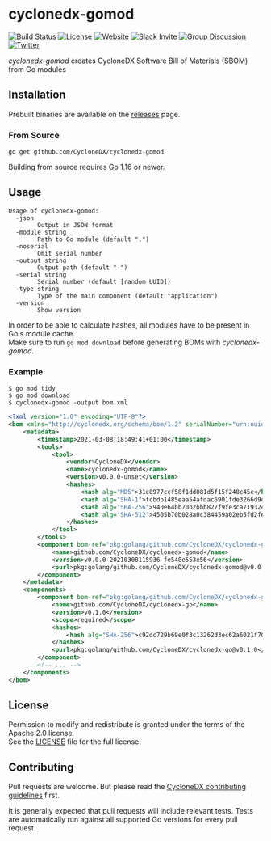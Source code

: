 # cyclonedx-gomod

[![Build Status](https://github.com/CycloneDX/cyclonedx-gomod/actions/workflows/ci.yml/badge.svg)](https://github.com/CycloneDX/cyclonedx-gomod/actions/workflows/ci.yml)
[![License](https://img.shields.io/badge/license-Apache%202.0-brightgreen.svg)](LICENSE)
[![Website](https://img.shields.io/badge/https://-cyclonedx.org-blue.svg)](https://cyclonedx.org/)
[![Slack Invite](https://img.shields.io/badge/Slack-Join-blue?logo=slack&labelColor=393939)](https://cyclonedx.org/slack/invite)
[![Group Discussion](https://img.shields.io/badge/discussion-groups.io-blue.svg)](https://groups.io/g/CycloneDX)
[![Twitter](https://img.shields.io/twitter/url/http/shields.io.svg?style=social&label=Follow)](https://twitter.com/CycloneDX_Spec)

*cyclonedx-gomod* creates CycloneDX Software Bill of Materials (SBOM) from Go modules

## Installation

Prebuilt binaries are available on the [releases](https://github.com/CycloneDX/cyclonedx-gomod/releases) page.

### From Source

```
go get github.com/CycloneDX/cyclonedx-gomod
```

Building from source requires Go 1.16 or newer.

## Usage

```
Usage of cyclonedx-gomod:
  -json
        Output in JSON format
  -module string
        Path to Go module (default ".")
  -noserial
        Omit serial number
  -output string
        Output path (default "-")
  -serial string
        Serial number (default [random UUID])
  -type string
        Type of the main component (default "application")
  -version
        Show version
```

In order to be able to calculate hashes, all modules have to be present in Go's module cache.  
Make sure to run `go mod download` before generating BOMs with *cyclonedx-gomod*.

### Example

```
$ go mod tidy
$ go mod download
$ cyclonedx-gomod -output bom.xml 
```

```xml
<?xml version="1.0" encoding="UTF-8"?>
<bom xmlns="http://cyclonedx.org/schema/bom/1.2" serialNumber="urn:uuid:07c19f2c-6ea7-4258-befd-19e9bc019183" version="1">
    <metadata>
        <timestamp>2021-03-08T18:49:41+01:00</timestamp>
        <tools>
            <tool>
                <vendor>CycloneDX</vendor>
                <name>cyclonedx-gomod</name>
                <version>v0.0.0-unset</version>
                <hashes>
                    <hash alg="MD5">31e8977ccf58f1dd081d5f15f248c45e</hash>
                    <hash alg="SHA-1">fcbdb1485eaa54afdac6901fde3266d9d4517505</hash>
                    <hash alg="SHA-256">940e64bb70b2bbb827f9fe3ca719324d08a1afed087ba1331311c6838eddc2d0</hash>
                    <hash alg="SHA-512">4505b70b028a0c384459a02eb5fd2fe008763c2ea8640cc97e2f75626e04c03eab4c95acfbea250703c8049590791f9feebe3cdbc954cca042fb8050e7c0c3bf</hash>
                </hashes>
            </tool>
        </tools>
        <component bom-ref="pkg:golang/github.com/CycloneDX/cyclonedx-gomod@v0.0.0-20210308115936-fe548e553e56" type="application">
            <name>github.com/CycloneDX/cyclonedx-gomod</name>
            <version>v0.0.0-20210308115936-fe548e553e56</version>
            <purl>pkg:golang/github.com/CycloneDX/cyclonedx-gomod@v0.0.0-20210308115936-fe548e553e56</purl>
        </component>
    </metadata>
    <components>
        <component bom-ref="pkg:golang/github.com/CycloneDX/cyclonedx-go@v0.1.0" type="library">
            <name>github.com/CycloneDX/cyclonedx-go</name>
            <version>v0.1.0</version>
            <scope>required</scope>
            <hashes>
                <hash alg="SHA-256">c92dc729b69e0f3c13262d3ec62a6021f7060eb8e4af75e17d7e89b28f790588</hash>
            </hashes>
            <purl>pkg:golang/github.com/CycloneDX/cyclonedx-go@v0.1.0</purl>
        </component>
        <!-- ... -->
    </components>
</bom>
```

## License

Permission to modify and redistribute is granted under the terms of the Apache 2.0 license.  
See the [LICENSE](./LICENSE) file for the full license.

## Contributing

Pull requests are welcome. But please read the
[CycloneDX contributing guidelines](https://github.com/CycloneDX/.github/blob/master/CONTRIBUTING.md) first.

It is generally expected that pull requests will include relevant tests. Tests are automatically run against all
supported Go versions for every pull request.
